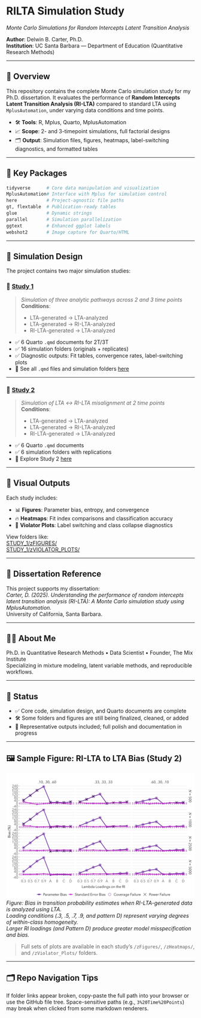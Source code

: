 # RILTA Simulation Study  
*Monte Carlo Simulations for Random Intercepts Latent Transition Analysis*

**Author**: Delwin B. Carter, Ph.D.  
**Institution**: UC Santa Barbara — Department of Education (Quantitative Research Methods)

---

## 🧠 Overview

This repository contains the complete Monte Carlo simulation study for my Ph.D. dissertation. It evaluates the performance of **Random Intercepts Latent Transition Analysis (RI-LTA)** compared to standard LTA using `MplusAutomation`, under varying data conditions and time points.

- 🛠 **Tools**: R, Mplus, Quarto, MplusAutomation  
- 📈 **Scope**: 2- and 3-timepoint simulations, full factorial designs  
- 🗂 **Output**: Simulation files, figures, heatmaps, label-switching diagnostics, and formatted tables

---

## 🧰 Key Packages

```r
tidyverse      # Core data manipulation and visualization
MplusAutomation# Interface with Mplus for simulation control
here           # Project-agnostic file paths
gt, flextable  # Publication-ready tables
glue           # Dynamic strings
parallel       # Simulation parallelization
ggtext         # Enhanced ggplot labels
webshot2       # Image capture for Quarto/HTML
```

---

## 🧪 Simulation Design

The project contains two major simulation studies:

### 🔹 [Study 1](Simulations/STUDY_1/)
> *Simulation of three analytic pathways across 2 and 3 time points*  
> **Conditions**:  
> - LTA-generated → LTA-analyzed  
> - LTA-generated → RI-LTA-analyzed  
> - RI-LTA-generated → LTA-analyzed  

- ✅ 6 Quarto `.qmd` documents for 2T/3T
- ✅ 16 simulation folders (originals + replicates)
- ✅ Diagnostic outputs: Fit tables, convergence rates, label-switching plots
- 🔗 See all `.qmd` files and simulation folders [here](Simulations/STUDY_1/)


---

### 🔹 [Study 2](Simulations/STUDY_2/)
> *Simulation of LTA ↔ RI-LTA misalignment at 2 time points*  
> **Conditions**:
> - LTA-generated → LTA-analyzed  
> - LTA-generated → RI-LTA-analyzed  
> - RI-LTA-generated → LTA-analyzed  

- ✅ 6 Quarto `.qmd` documents  
- ✅ 6 simulation folders with replications
- 🔗 Explore Study 2 [here](Simulations/STUDY_2/)


---

## 🎨 Visual Outputs

Each study includes:
- 📊 **Figures**: Parameter bias, entropy, and convergence
- 🔥 **Heatmaps**: Fit index comparisons and classification accuracy
- 🚨 **Violator Plots**: Label switching and class collapse diagnostics

View folders like:  
[STUDY_1/zFIGURES/](Simulations/STUDY_1/2%20Time%20Points/zFIGURES/)  
[STUDY_1/zVIOLATOR_PLOTS/](Simulations/STUDY_1/2%20Time%20Points/zVIOLATOR_PLOTS/)

---

## 📄 Dissertation Reference

This project supports my dissertation:  
*Carter, D. (2025). Understanding the performance of random intercepts latent transition analysis (RI-LTA): A Monte Carlo simulation study using MplusAutomation.*  
University of California, Santa Barbara.

---

## 🧑‍💻 About Me

Ph.D. in Quantitative Research Methods • Data Scientist • Founder, The Mix Institute  
Specializing in mixture modeling, latent variable methods, and reproducible workflows.

---

## 📌 Status

- ✅ Core code, simulation design, and Quarto documents are complete  
- 🛠 Some folders and figures are still being finalized, cleaned, or added  
- 🧪 Representative outputs included; full polish and documentation in progress

---

## 🖼 Sample Figure: RI-LTA to LTA Bias (Study 2)

![RI-LTA to LTA Bias](Simulations/STUDY_2/zFigures/x3t_rilta_lta_plots/bias_plot_model1_t02.png)  
*Figure: Bias in transition probability estimates when RI-LTA-generated data is analyzed using LTA.  
Loading conditions (.3, .5, .7, .9, and pattern D) represent varying degrees of within-class homogeneity.  
Larger RI loadings (and Pattern D) produce greater model misspecification and bias.*

> Full sets of plots are available in each study’s `/zFigures/`, `/zHeatmaps/`, and `/zViolator_Plots/` folders.

---

## 🗂 Repo Navigation Tips

If folder links appear broken, copy-paste the full path into your browser or use the GitHub file tree. Space-sensitive paths (e.g., `3%20Time%20Points`) may break when clicked from some markdown renderers.
